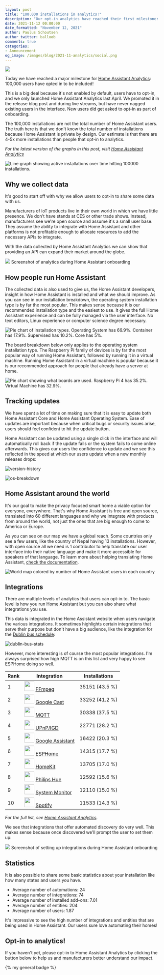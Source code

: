 ```yaml
---
layout: post
title: "100,000 installations in analytics!"
description: "Our opt-in analytics have reached their first milestone: 100k users."
date: 2021-11-12 00:00:00
date_formatted: "November 12, 2021"
author: Paulus Schoutsen
author_twitter: balloob
comments: true
categories:
- Announcement
og_image: /images/blog/2021-11-analytics/social.png
---
```


<img src='/images/blog/2021-11-analytics/social.png' style='border: 0;box-shadow: none;'>

Today we have reached a major milestone for [Home Assistant Analytics][analytics]: 100,000 users have opted in to be included!

This is a big deal because it's not enabled by default, users have to opt-in, and we only launched Home Assistant Analytics last April. We promoted it in the release blog post and during live streams, but have never nagged existing users in the interface. New users did get asked to opt-in as part of onboarding.

The 100,000 installations are not the total number of Home Assistant users. The truth here is that we don't know the total number of installations because Home Assistant is private by design. Our estimate is that there are 4-5x more installations than people that opt-in to analytics.

_For the latest version of the graphs in this post, visit [Home Assistant Analytics][analytics]_

![Line graph showing active installations over time hitting 100000 installations.](/images/blog/2021-11-analytics/active-installations.png)

<!--more-->

## Why we collect data

It's good to start off with why we allow users to opt-in to share some data with us.

Manufacturers of IoT products live in their own world in which we have little presence. We don't have stands at CES or other trade shows. Instead, manufacturers see we're open source and assume it's a small user base. They assume the ability to integrate with Home Assistant and other platforms is not profitable enough to allocate resources to add the necessary APIs to integrate.

With the data collected by Home Assistant Analytics we can show that providing an API can expand their market around the globe.

<p class='img'>
<img src='/images/blog/2021-11-analytics/onboarding-analytics.png'>
Screenshot of analytics during Home Assistant onboarding
</p>

## How people run Home Assistant

The collected data is also used to give us, the Home Assistant developers, insight in how Home Assistant is installed and what we should improve. As you can see in our installation breakdown, the operating system installation type is by far the most popular. This makes sense because it is our recommended installation type and the easiest to use. It gives the full Home Assistant experience and can be fully managed via the user interface. No text editors, Linux experience or computer science degree necessary.

![Pie chart of installation types. Operating System has 66.9%. Container has 17.9%. Supervised has 10.2%. Core has 5%.](/images/blog/2021-11-analytics/installation-types.png)

The board breakdown below only applies to the operating system installation type. The Raspberry Pi family of devices is by far the most popular way of running Home Assistant, followed by running it in a virtual machine. Running Home Assistant in a virtual machine is popular because it is our recommended approach for people that already have a server at home.

![Pie chart showing what boards are used. Raspberry Pi 4 has 35.2%. Virtual Machine has 32.9%.](/images/blog/2021-11-analytics/board-breakdown.png)

## Tracking updates

We have spent a lot of time on making sure that it is easy to update both Home Assistant Core and Home Assistant Operating System. Ease of updates are important because when critical bugs or security issues arise, users should feel confident to hit the update button.

Home Assistant can be updated using a single click in the interface and will automatically roll back if the update fails or the system fails to come online afterwards. This gives our users the confidence to update and we see this reflected in the speed at which our users update when a new monthly releases drops:

![version-history](/images/blog/2021-11-analytics/version-history.png)

![os-breakdown](/images/blog/2021-11-analytics/os-breakdown.png)

## Home Assistant around the world

It's our goal to make the privacy focused smart home a viable option for everyone, everywhere. That's why Home Assistant is free and open source, translated into 60 different languages and why we integrate with products from around the world, not just the ones that are big enough to come to America or Europe.

As you can see on our map we have a global reach. Some countries only see a few users, like the country of Nepal having 13 installations. However, with open source all we need is 1 contributor to help translate our user interface into their native language and make it more accessible for speakers of that language. To learn more about helping translating Home Assistant, [check the documentation](https://developers.home-assistant.io/docs/translations).

![World map colored by number of Home Assistant users in each country](/images/blog/2021-11-analytics/map.png)

## Integrations

There are multiple levels of analytics that users can opt-in to. The basic level is how you run Home Assistant but you can also share what integrations you use.

This data is integrated in the Home Assistant website when users navigate the various integrations. It sometimes highlights certain integrations that serve their purpose but don't have a big audience, like the integration for the [Dublin bus schedule](/integrations/dublin_bus_transport/):

![dublin-bus-stats](/images/blog/2021-11-analytics/dublin-bus-stats.png)

However, more interesting is of course the most popular integrations. I'm always surprised how high MQTT is on this list and very happy to see ESPHome doing so well.

| Rank | Integration | Installations
| - | - | -
| 1 | <img src='https://brands.home-assistant.io/_/ffmpeg/icon.png' height='32' style='border: 0; box-shadow: 0'> [FFmpeg](/integrations/ffmpeg/) | 35151 (43.5 %)
| 2 | <img src='https://brands.home-assistant.io/_/cast/icon.png' height='32' style='border: 0; box-shadow: 0'> [Google Cast](/integrations/cast/) | 33252 (41.2 %)
| 3 | <img src='https://brands.home-assistant.io/_/mqtt/icon.png' height='32' style='border: 0; box-shadow: 0'> [MQTT](/integrations/mqtt/) | 30338 (37.5 %)
| 4 | <img src='https://brands.home-assistant.io/_/upnp/icon.png' height='32' style='border: 0; box-shadow: 0'> [UPnP/IGD](/integrations/upnp/) | 22771 (28.2 %)
| 5 | <img src='https://brands.home-assistant.io/_/google_assistant/icon.png' height='32' style='border: 0; box-shadow: 0'> [Google Assistant](/integrations/google_assistant/) | 16422 (20.3 %)
| 6 | <img src='https://brands.home-assistant.io/_/esphome/icon.png' height='32' style='border: 0; box-shadow: 0'> [ESPHome](/integrations/esphome/) | 14315 (17.7 %)
| 7 | <img src='https://brands.home-assistant.io/_/homekit/icon.png' height='32' style='border: 0; box-shadow: 0'> [HomeKit](/integrations/homekit/) | 13705 (17.0 %)
| 8 | <img src='https://brands.home-assistant.io/_/hue/icon.png' height='32' style='border: 0; box-shadow: 0'> [Philips Hue](/integrations/hue/) | 12592 (15.6 %)
| 9 | <img src='https://brands.home-assistant.io/_/system_monitor/icon.png' height='32' style='border: 0; box-shadow: 0'> [System Monitor](/integrations/system_monitor/) |	12110 (15.0 %)
| 10 | <img src='https://brands.home-assistant.io/_/spotify/icon.png' height='32' style='border: 0; box-shadow: 0'> [Spotify](/integrations/spotify/) | 11533 (14.3 %)

_For the full list, see [Home Assistant Analytics](analytics-integrations)._

We see that integrations that offer automated discovery do very well. This makes sense because once discovered we'll prompt the user to set them up:

<p class='img'>
<img src='/images/blog/2021-11-analytics/onboarding-discovery.png'>
Screenshot of setting up integrations during Home Assistant onboarding
</p>

## Statistics

It is also possible to share some basic statistics about your installation like how many states and users you have.

- Average number of automations: 24
- Average number of integrations: 74
- Average number of installed add-ons: 7.01
- Average number of entities: 204
- Average number of users: 1.87

It's impressive to see the high number of integrations and entities that are being used in Home Assistant. Our users sure love automating their homes!

## Opt-in to analytics!

If you haven't yet, please opt-in to Home Assistant Analytics by clicking the button below to help us and manufacturers better understand our impact.

{% my general badge %}

[analytics]: https://analytics.home-assistant.io
[analytics-integrations]: https://analytics.home-assistant.io/#integrations
[analytics-source]: https://github.com/home-assistant/analytics.home-assistant.io/
